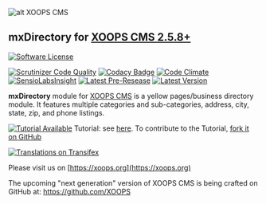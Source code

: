 ![alt XOOPS CMS](https://xoops.org/images/logoXoops4GithubRepository.png)
## mxDirectory for [XOOPS CMS 2.5.8+](https://xoops.org) 
[![Software License](https://img.shields.io/badge/license-GPL-brightgreen.svg?style=flat)](LICENSE) 

[![Scrutinizer Code Quality](https://img.shields.io/scrutinizer/g/mambax7/mxdirectory.svg?style=flat)](https://scrutinizer-ci.com/g/mambax7/mxdirectory/?branch=master)
[![Codacy Badge](https://api.codacy.com/project/badge/grade/2d27c0023ee54f0b9ba2b5d17a68b2a5)](https://www.codacy.com/app/mambax7/mxdirectory)
[![Code Climate](https://img.shields.io/codeclimate/github/mambax7/mxdirectory.svg?style=flat)](https://codeclimate.com/github/mambax7/mxdirectory)
[![SensioLabsInsight](https://insight.sensiolabs.com/projects/d39a69a7-235d-4204-ac91-9f6439a38b39/mini.png)](https://insight.sensiolabs.com/projects/d39a69a7-235d-4204-ac91-9f6439a38b39)
[![Latest Pre-Resease](https://img.shields.io/github/tag/XoopsModules25x/mxdirectory.svg?style=flat)](https://github.com/XoopsModules25x/mxdirectory/tags/)
[![Latest Version](https://img.shields.io/github/release/XoopsModules25x/mxdirectory.svg?style=flat)](https://github.com/XoopsModules25x/mxdirectory/releases/)

**mxDirectory** module for [XOOPS CMS](https://xoops.org) is a yellow pages/business directory module. It features multiple categories and sub-categories, address, city, state, zip, and phone listings.

[![Tutorial Available](https://xoops.org/images/tutorial-available-blue.svg)](https://www.gitbook.com/book/xoops/mxdirectory-tutorial/) Tutorial: see [here](https://www.gitbook.com/book/xoops/mxdirectory-tutorial/).
To contribute to the Tutorial, [fork it on GitHub](https://github.com/XoopsDocs/mxdirectory-tutorial)

[![Translations on Transifex](https://xoops.org/images/translations-transifex-blue.svg)](https://www.transifex.com/xoops) 

Please visit us on  [https://xoops.org](https://xoops.org)

The upcoming "next generation" version of XOOPS CMS is being crafted on GitHub at: https://github.com/XOOPS
